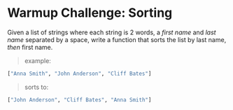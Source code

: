 # Warmup Challenge: Sorting

Given a list of strings where each string is 2 words, a _first name_ and _last name_ separated by a space, write a function that sorts the list by last name, *then* first name.

> example:
```python
["Anna Smith", "John Anderson", "Cliff Bates"]
```
> sorts to:
```python
["John Anderson", "Cliff Bates", "Anna Smith"]
```
